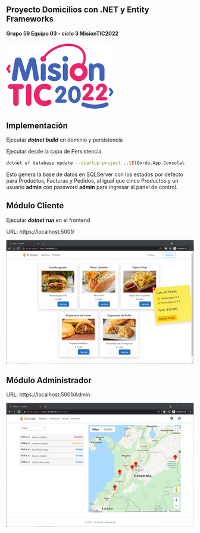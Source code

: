 ## Proyecto Domicilios con .NET y Entity Frameworks
**Grupo 59 Equipo 03 - ciclo 3 MisionTIC2022**
####
![Image text](/ElGordo.App/ElGordo.App.Frontend/wwwroot/img/misiontic2022.png)

## Implementación

Ejecutar ***dotnet build*** en dominio y persistencia

Ejecutar desde la capa de Persistencia.

```bash
dotnet ef database update --startup-project ..\ElGordo.App.Consola\
```
Esto genera la base de datos en SQLServer con los estados por defecto para Productos, Facturas y Pedidos, al igual que cinco Productos y un usuario **admin** con password **admin** para ingresar al panel de control.

## Módulo Cliente

Ejecutar ***dotnet run*** en el frontend

URL: https://localhost:5001/

![Image text](/ElGordo.App/ElGordo.App.Frontend/wwwroot/img/Cliente.png)

## Módulo Administrador

URL: https://localhost:5001/Admin

![Image text](/ElGordo.App/ElGordo.App.Frontend/wwwroot/img/Admin.png)
